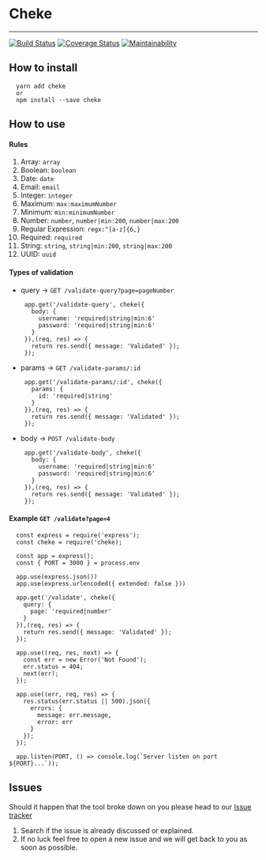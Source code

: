 # Cheke

---

[![Build Status](https://travis-ci.org/oesukam/cheke.svg?branch=master)](https://travis-ci.org/oesukam/cheke)
[![Coverage Status](https://coveralls.io/repos/github/oesukam/cheke/badge.svg?branch=master)](https://coveralls.io/github/oesukam/cheke?branch=master)
[![Maintainability](https://api.codeclimate.com/v1/badges/f0f25d4e5bc5182f32a5/maintainability)](https://codeclimate.com/github/oesukam/cheke/maintainability)

## How to install

```
  yarn add cheke
  or
  npm install --save cheke
```

## How to use

#### Rules

1. Array: `array`
1. Boolean: `boolean`
1. Date: `date`
1. Email: `email`
1. Integer: `integer`
1. Maximum: `max:maximumNumber`
1. Minimum: `min:minimumNumber`
1. Number: `number`, `number|min:200`, `number|max:200`
1. Regular Expression: `regx:^[a-z]{6,}`
1. Required: `required`
1. String: `string`, `string|min:200`, `string|max:200`
1. UUID: `uuid`

#### Types of validation

- query -> `GET /validate-query?page=pageNumber`
  ```
   app.get('/validate-query', cheke({
     body: {
       username: 'required|string|min:6'
       password: 'required|string|min:6'
     }
   }),(req, res) => {
     return res.send({ message: 'Validated' });
   });
  ```
- params -> `GET /validate-params/:id`
  ```
   app.get('/validate-params/:id', cheke({
     params: {
       id: 'required|string'
     }
   }),(req, res) => {
     return res.send({ message: 'Validated' });
   });
  ```
- body -> `POST /validate-body`
  ```
   app.get('/validate-body', cheke({
     body: {
       username: 'required|string|min:6'
       password: 'required|string|min:6'
     }
   }),(req, res) => {
     return res.send({ message: 'Validated' });
   });
  ```

#### Example `GET /validate?page=4`

```
  const express = require('express');
  const cheke = require('cheke);

  const app = express();
  const { PORT = 3000 } = process.env

  app.use(express.json())
  app.use(express.urlencoded({ extended: false }))

  app.get('/validate', cheke({
    query: {
      page: 'required|number'
    }
  }),(req, res) => {
    return res.send({ message: 'Validated' });
  });

  app.use((req, res, next) => {
    const err = new Error('Not Found');
    err.status = 404;
    next(err);
  });

  app.use((err, req, res) => {
    res.status(err.status || 500).json({
      errors: {
        message: err.message,
        error: err
      }
    });
  });

  app.listen(PORT, () => console.log(`Server listen on port ${PORT}...`));

```

## Issues

Should it happen that the tool broke down on you please head to our [Issue tracker](https://github.com/oesukam/cheke/issues)

1. Search if the issue is already discussed or explained.
2. If no luck feel free to open a new issue and we will get back to you as soon as possible.
